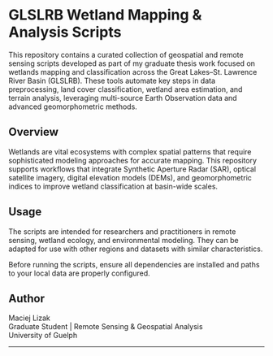 # GLSLRB Wetland Mapping & Analysis Scripts

This repository contains a curated collection of geospatial and remote sensing scripts developed as part of my graduate thesis work focused on wetlands mapping and classification across the Great Lakes–St. Lawrence River Basin (GLSLRB). These tools automate key steps in data preprocessing, land cover classification, wetland area estimation, and terrain analysis, leveraging multi-source Earth Observation data and advanced geomorphometric methods.

## Overview

Wetlands are vital ecosystems with complex spatial patterns that require sophisticated modeling approaches for accurate mapping. This repository supports workflows that integrate Synthetic Aperture Radar (SAR), optical satellite imagery, digital elevation models (DEMs), and geomorphometric indices to improve wetland classification at basin-wide scales.


## Usage
The scripts are intended for researchers and practitioners in remote sensing, wetland ecology, and environmental modeling. They can be adapted for use with other regions and datasets with similar characteristics.

Before running the scripts, ensure all dependencies are installed and paths to your local data are properly configured.


## Author

Maciej Lizak  
Graduate Student | Remote Sensing & Geospatial Analysis  
University of Guelph

---
